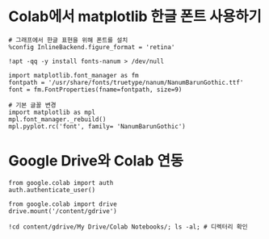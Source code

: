 # Colab에서 matplotlib 한글 폰트 사용하기

    # 그래프에서 한글 표현을 위해 폰트를 설치
    %config InlineBackend.figure_format = 'retina'

    !apt -qq -y install fonts-nanum > /dev/null

    import matplotlib.font_manager as fm
    fontpath = '/usr/share/fonts/truetype/nanum/NanumBarunGothic.ttf'
    font = fm.FontProperties(fname=fontpath, size=9)

    # 기본 글꼴 변경
    import matplotlib as mpl
    mpl.font_manager._rebuild()
    mpl.pyplot.rc('font', family= 'NanumBarunGothic')

# Google Drive와 Colab 연동

    from google.colab import auth
    auth.authenticate_user()

    from google.colab import drive
    drive.mount('/content/gdrive')
    
    !cd content/gdrive/My Drive/Colab Notebooks/; ls -al; # 디렉터리 확인

